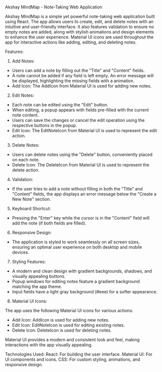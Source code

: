 
Akshay MindMap - Note-Taking Web Application

Akshay MindMap is a simple yet powerful note-taking web application built using React. The app allows users to create, edit, and delete notes with an intuitive and user-friendly interface. It also features validation to ensure no empty notes are added, along with stylish animations and design elements to enhance the user experience. Material UI icons are used throughout the app for interactive actions like adding, editing, and deleting notes.

Features:

1. Add Notes:

- Users can add a note by filling out the "Title" and "Content" fields.
- A note cannot be added if any field is left empty. An error message will be displayed, highlighting the missing fields with a animation.
- Add Icon: The AddIcon from Material UI is used for adding new notes.

2. Edit Notes:

- Each note can be edited using the "Edit" button.
- When editing, a popup appears with fields pre-filled with the current note content.
- Users can save the changes or cancel the edit operation using the respective buttons in the popup.
- Edit Icon: The EditNoteIcon from Material UI is used to represent the edit action.

3. Delete Notes:

- Users can delete notes using the "Delete" button, conveniently placed on each note.
- Delete Icon: The DeleteIcon from Material UI is used to represent the delete action.

4. Validation:

- If the user tries to add a note without filling in both the "Title" and "Content" fields, the app displays an error message below the "Create a New Note" section.

5. Keyboard Shortcut:

- Pressing the "Enter" key while the cursor is in the "Content" field will add the note (if both fields are filled).

6. Responsive Design:

- The application is styled to work seamlessly on all screen sizes, ensuring an optimal user experience on both desktop and mobile devices.

7. Styling Features:

- A modern and clean design with gradient backgrounds, shadows, and visually appealing buttons.
- Popup windows for editing notes feature a gradient background matching the app theme.
- Input fields have a light gray background (#eee) for a softer appearance.

8. Material UI Icons:

The app uses the following Material UI icons for various actions:
- Add Icon: AddIcon is used for adding new notes.
- Edit Icon: EditNoteIcon is used for editing existing notes.
- Delete Icon: DeleteIcon is used for deleting notes.

Material UI provides a modern and consistent look and feel, making interactions with the app visually appealing.


Technologies Used:
React: For building the user interface.
Material UI: For UI components and icons.
CSS: For custom styling, animations, and responsive design.